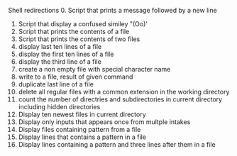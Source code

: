  Shell redirections
0. Script that prints a message followed by a new line
1. Script that display a confused similey "(Oo)'
2. Script that prints the contents of a file
3. Script that prints the contents of two files
4. display last ten lines of a file
5. display the first ten lines of a file
6. display the third line of a file
7. create a non empty file with special character name
8. write to a file, result of given command
9. duplicate last line of a file
10. delete all regular files with a common extension in the working directory
11. count the number of directries and subdirectories in current directory including hidden directories
12. Display ten newest files in current directory
13. Display only inputs that appears once from multple intakes
14. Display files containing pattern from a file
15. Display lines that contains a pattern in a file
16. Display lines containing a pattern and three lines after them in a file
